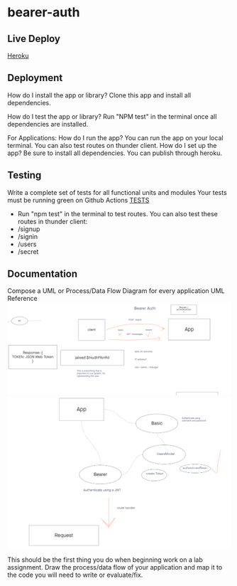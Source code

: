 # bearer-auth

## Live Deploy

[Heroku](https://yamada-bearer-auth.herokuapp.com/)

## Deployment

How do I install the app or library?
Clone this app and install all dependencies.

How do I test the app or library?
Run "NPM test" in the terminal once all dependencies are installed.

For Applications:
How do I run the app?
You can run the app on your local terminal. 
You can also test routes on thunder client.
How do I set up the app?
Be sure to install all dependencies. You can publish through heroku.

## Testing

Write a complete set of tests for all functional units and modules
Your tests must be running green on Github Actions
[TESTS](./__tests__)
- Run "npm test" in the terminal to test routes.
You can also test these routes in thunder client:
- /signup
- /signin
- /users
- /secret

## Documentation

Compose a UML or Process/Data Flow Diagram for every application
UML Reference
![Lab07-1](./images/Lab07-UML-1.png)
![Lab07-2](./images/Lab07-UML-2.png)

This should be the first thing you do when beginning work on a lab assignment.
Draw the process/data flow of your application and map it to the code you will need to write or evaluate/fix.
